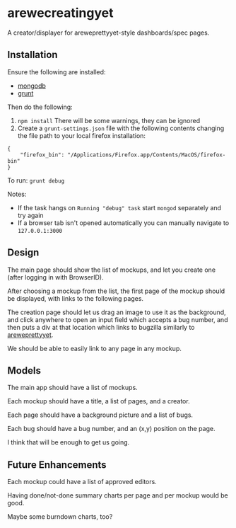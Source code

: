 arewecreatingyet
================

A creator/displayer for areweprettyyet-style dashboards/spec pages.

## Installation ##

Ensure the following are installed:

* [mongodb](http://www.mongodb.org/)
* [grunt](http://gruntjs.com/getting-started)

Then do the following:

1. `npm install` There will be some warnings, they can be ignored
2. Create a `grunt-settings.json` file with the following contents changing the file path to your local firefox installation:
```
{
	"firefox_bin": "/Applications/Firefox.app/Contents/MacOS/firefox-bin"
}
``` 

To run: `grunt debug`

Notes:

* If the task hangs on `Running "debug" task` start `mongod` separately and try again
* If a browser tab isn't opened automatically you can manually navigate to `127.0.0.1:3000`


## Design ##

The main page should show the list of mockups, and let you create one (after logging in with BrowserID).

After choosing a mockup from the list, the first page of the mockup should be displayed, with links to the following pages.

The creation page should let us drag an image to use it as the background, and click anywhere to open an input field which accepts a bug number, and then puts a div at that location which links to bugzilla similarly to [areweprettyyet](http://areweprettyyet.com/thunderbird/).

We should be able to easily link to any page in any mockup.


## Models ##

The main app should have a list of mockups.

Each mockup should have a title, a list of pages, and a creator.

Each page should have a background picture and a list of bugs.

Each bug should have a bug number, and an (x,y) position on the page.

I think that will be enough to get us going.


## Future Enhancements ##

Each mockup could have a list of approved editors.

Having done/not-done summary charts per page and per mockup would be good.

Maybe some burndown charts, too?